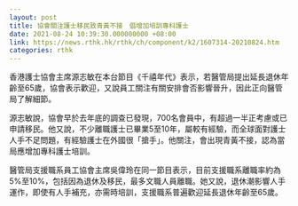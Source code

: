 ```yaml
---
layout: post
title: 協會關注護士移民致青黃不接　倡增加培訓專科護士
date: 2021-08-24 10:39:30.000000000 +08:00
link: https://news.rthk.hk/rthk/ch/component/k2/1607314-20210824.htm
categories: rthk
---
```


香港護士協會主席源志敏在本台節目《千禧年代》表示，若醫管局提出延長退休年齡至65歲，協會表示歡迎，又說員工關注有關安排會否影響晉升，因此正向醫管局了解細節。

源志敏說，協會早於去年底的調查已發現，700名會員中，有超過一半正考慮或已申請移民。他又說，不少離職護士已畢業5至10年，屬較有經驗，而全球面對護士人手不足問題，有經驗護士在外國很「搶手」。他關注，會出現青黃不接，認為當局應增加專科護士培訓。

醫管局支援職系員工協會主席吳偉玲在同一節目表示，目前支援職系離職率約為5%至10%，包括因為退休及移民，最多文職人員離職。她又說，退休潮影響人手運作，即使有人手補充，亦需時培訓，支援職系普遍歡迎延長退休年齡至65歲。
